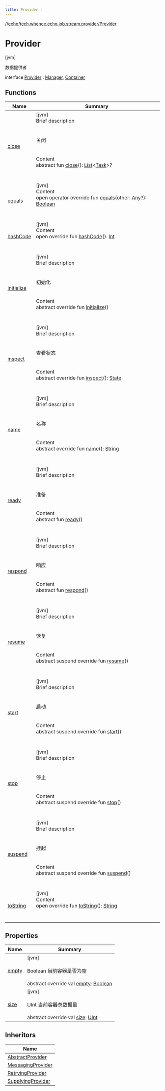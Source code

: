 ```yaml
---
title: Provider -
---
```

//[echo](../../index.md)/[tech.whence.echo.job.stream.provider](../index.md)/[Provider](index.md)



# Provider  
 [jvm] 

数据提供者

interface [Provider](index.md) : [Manager](../../tech.whence.echo.job.manager/-manager/index.md), [Container](../../tech.whence.echo.container/-container/index.md)   


## Functions  
  
|  Name|  Summary| 
|---|---|
| [close](close.md)| [jvm]  <br>Brief description  <br><br><br>关闭<br><br>  <br>Content  <br>abstract fun [close](close.md)(): [List](https://kotlinlang.org/api/latest/jvm/stdlib/kotlin.collections/-list/index.html)<[Task](../../tech.whence.echo.job.stream.task/-task/index.md)>?  <br><br><br>
| [equals](../../tech.whence.echo.webclient.response.exception/-response-unrecognized-exception/index.md#kotlin/Any/equals/#kotlin.Any?/PointingToDeclaration/)| [jvm]  <br>Content  <br>open operator override fun [equals](../../tech.whence.echo.webclient.response.exception/-response-unrecognized-exception/index.md#kotlin/Any/equals/#kotlin.Any?/PointingToDeclaration/)(other: [Any](https://kotlinlang.org/api/latest/jvm/stdlib/kotlin/-any/index.html)?): [Boolean](https://kotlinlang.org/api/latest/jvm/stdlib/kotlin/-boolean/index.html)  <br><br><br>
| [hashCode](../../tech.whence.echo.webclient.response.exception/-response-unrecognized-exception/index.md#kotlin/Any/hashCode/#/PointingToDeclaration/)| [jvm]  <br>Content  <br>open override fun [hashCode](../../tech.whence.echo.webclient.response.exception/-response-unrecognized-exception/index.md#kotlin/Any/hashCode/#/PointingToDeclaration/)(): [Int](https://kotlinlang.org/api/latest/jvm/stdlib/kotlin/-int/index.html)  <br><br><br>
| [initialize](../../tech.whence.echo.job.manager/-manager/initialize.md)| [jvm]  <br>Brief description  <br><br><br>初始化<br><br>  <br>Content  <br>abstract override fun [initialize](../../tech.whence.echo.job.manager/-manager/initialize.md)()  <br><br><br>
| [inspect](../../tech.whence.echo.job.manager/-manager/inspect.md)| [jvm]  <br>Brief description  <br><br><br>查看状态<br><br>  <br>Content  <br>abstract override fun [inspect](../../tech.whence.echo.job.manager/-manager/inspect.md)(): [State](../../tech.whence.echo.job.manager.state/-state/index.md)  <br><br><br>
| [name](../../tech.whence.echo.definition/-namer/name.md)| [jvm]  <br>Brief description  <br><br><br>名称<br><br>  <br>Content  <br>abstract override fun [name](../../tech.whence.echo.definition/-namer/name.md)(): [String](https://kotlinlang.org/api/latest/jvm/stdlib/kotlin/-string/index.html)  <br><br><br>
| [ready](ready.md)| [jvm]  <br>Brief description  <br><br><br>准备<br><br>  <br>Content  <br>abstract fun [ready](ready.md)()  <br><br><br>
| [respond](respond.md)| [jvm]  <br>Brief description  <br><br><br>响应<br><br>  <br>Content  <br>abstract fun [respond](respond.md)()  <br><br><br>
| [resume](../../tech.whence.echo.job.manager/-manager/resume.md)| [jvm]  <br>Brief description  <br><br><br>恢复<br><br>  <br>Content  <br>abstract suspend override fun [resume](../../tech.whence.echo.job.manager/-manager/resume.md)()  <br><br><br>
| [start](../../tech.whence.echo.job.manager/-manager/start.md)| [jvm]  <br>Brief description  <br><br><br>启动<br><br>  <br>Content  <br>abstract suspend override fun [start](../../tech.whence.echo.job.manager/-manager/start.md)()  <br><br><br>
| [stop](../../tech.whence.echo.job.manager/-manager/stop.md)| [jvm]  <br>Brief description  <br><br><br>停止<br><br>  <br>Content  <br>abstract suspend override fun [stop](../../tech.whence.echo.job.manager/-manager/stop.md)()  <br><br><br>
| [suspend](../../tech.whence.echo.job.manager/-manager/suspend.md)| [jvm]  <br>Brief description  <br><br><br>挂起<br><br>  <br>Content  <br>abstract suspend override fun [suspend](../../tech.whence.echo.job.manager/-manager/suspend.md)()  <br><br><br>
| [toString](../../tech.whence.echo.webclient.response.exception/-response-unrecognized-exception/index.md#kotlin/Any/toString/#/PointingToDeclaration/)| [jvm]  <br>Content  <br>open override fun [toString](../../tech.whence.echo.webclient.response.exception/-response-unrecognized-exception/index.md#kotlin/Any/toString/#/PointingToDeclaration/)(): [String](https://kotlinlang.org/api/latest/jvm/stdlib/kotlin/-string/index.html)  <br><br><br>


## Properties  
  
|  Name|  Summary| 
|---|---|
| [empty](index.md#tech.whence.echo.job.stream.provider/Provider/empty/#/PointingToDeclaration/)|  [jvm] <br><br>Boolean 当前容器是否为空<br><br>abstract override val [empty](index.md#tech.whence.echo.job.stream.provider/Provider/empty/#/PointingToDeclaration/): [Boolean](https://kotlinlang.org/api/latest/jvm/stdlib/kotlin/-boolean/index.html)   <br>
| [size](index.md#tech.whence.echo.job.stream.provider/Provider/size/#/PointingToDeclaration/)|  [jvm] <br><br>UInt 当前容器总数据量<br><br>abstract override val [size](index.md#tech.whence.echo.job.stream.provider/Provider/size/#/PointingToDeclaration/): [UInt](https://kotlinlang.org/api/latest/jvm/stdlib/kotlin/-u-int/index.html)   <br>


## Inheritors  
  
|  Name| 
|---|
| [AbstractProvider](../-abstract-provider/index.md)
| [MessagingProvider](../-messaging-provider/index.md)
| [RetryingProvider](../-retrying-provider/index.md)
| [SupplyingProvider](../-supplying-provider/index.md)

